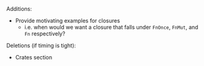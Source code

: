 Additions:
* Provide motivating examples for closures
    * i.e. when would we want a closure that falls under `FnOnce`, `FnMut`, and `Fn` respectively?

Deletions (if timing is tight):
* Crates section